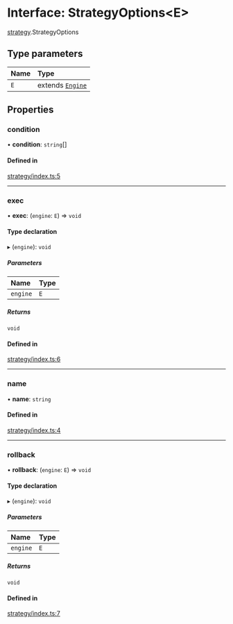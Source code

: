 # Interface: StrategyOptions<E\>

[strategy](../modules/strategy.md).StrategyOptions

## Type parameters

| Name | Type |
| :------ | :------ |
| `E` | extends [`Engine`](../classes/engine.Engine.md) |

## Properties

### condition

• **condition**: `string`[]

#### Defined in

[strategy/index.ts:5](https://github.com/Shiotsukikaedesari/vis-three/blob/2f5203e6/packages/core/strategy/index.ts#L5)

___

### exec

• **exec**: (`engine`: `E`) => `void`

#### Type declaration

▸ (`engine`): `void`

##### Parameters

| Name | Type |
| :------ | :------ |
| `engine` | `E` |

##### Returns

`void`

#### Defined in

[strategy/index.ts:6](https://github.com/Shiotsukikaedesari/vis-three/blob/2f5203e6/packages/core/strategy/index.ts#L6)

___

### name

• **name**: `string`

#### Defined in

[strategy/index.ts:4](https://github.com/Shiotsukikaedesari/vis-three/blob/2f5203e6/packages/core/strategy/index.ts#L4)

___

### rollback

• **rollback**: (`engine`: `E`) => `void`

#### Type declaration

▸ (`engine`): `void`

##### Parameters

| Name | Type |
| :------ | :------ |
| `engine` | `E` |

##### Returns

`void`

#### Defined in

[strategy/index.ts:7](https://github.com/Shiotsukikaedesari/vis-three/blob/2f5203e6/packages/core/strategy/index.ts#L7)
